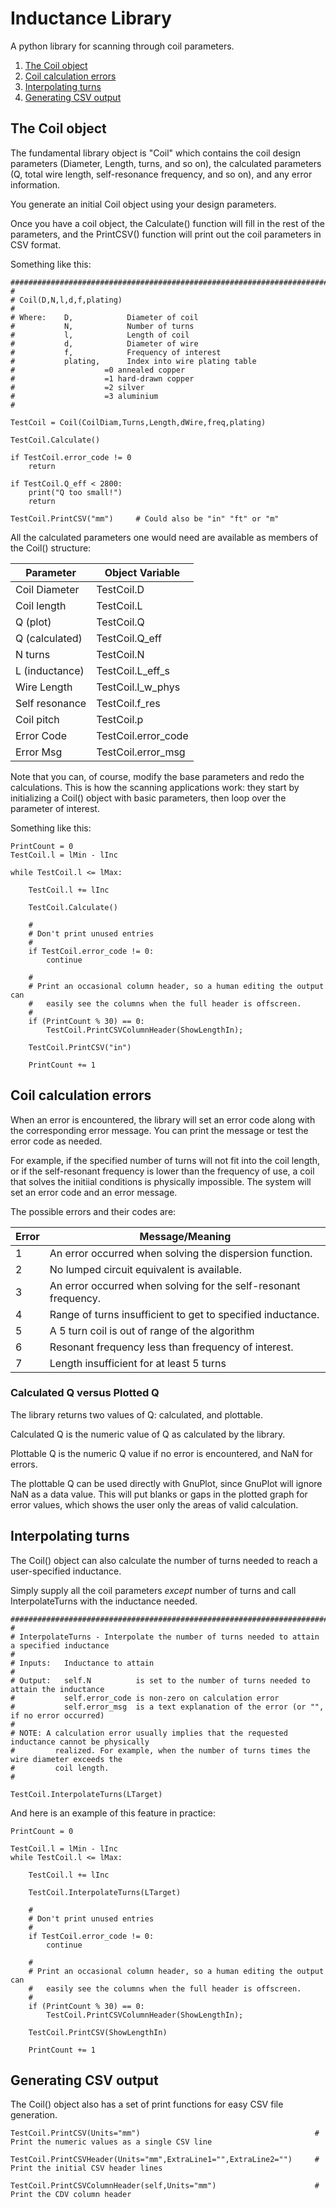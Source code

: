 # Inductance Library

A python library for scanning through coil parameters.

1. [The Coil object](#the-coil-object)
2. [Coil calculation errors](#coil-calculation-errors)
3. [Interpolating turns](#interpolating-turns)
4. [Generating CSV output](#generating-csv-output)

## The Coil object

The fundamental library object is "Coil" which contains the coil design parameters (Diameter, Length,
turns, and so on), the calculated parameters (Q, total wire length, self-resonance frequency, and so on),
and any error information.

You generate an initial Coil object using your design parameters.

Once you have a coil object, the Calculate() function will fill in the rest of the parameters, and the PrintCSV()
function will print out the coil parameters in CSV format.

Something like this:

````
########################################################################################################################
#
# Coil(D,N,l,d,f,plating)
#
# Where:    D,            Diameter of coil
#           N,            Number of turns
#           l,            Length of coil
#           d,            Diameter of wire
#           f,            Frequency of interest
#           plating,      Index into wire plating table
#                    =0 annealed copper
#                    =1 hard-drawn copper
#                    =2 silver
#                    =3 aluminium
#

TestCoil = Coil(CoilDiam,Turns,Length,dWire,freq,plating)

TestCoil.Calculate()

if TestCoil.error_code != 0
    return

if TestCoil.Q_eff < 2800:
    print("Q too small!")
    return

TestCoil.PrintCSV("mm")     # Could also be "in" "ft" or "m"

````

All the calculated parameters one would need are available as members of the Coil() structure:

Parameter   | Object Variable
---|---
Coil Diameter   | TestCoil.D
Coil length     | TestCoil.L
Q (plot)        | TestCoil.Q
Q (calculated)  | TestCoil.Q_eff
N turns         | TestCoil.N
L (inductance)  | TestCoil.L_eff_s
Wire Length     | TestCoil.l_w_phys
Self resonance  | TestCoil.f_res
Coil pitch      | TestCoil.p
Error Code      | TestCoil.error_code
Error Msg       | TestCoil.error_msg     

Note that you can, of course, modify the base parameters and redo the calculations. This is
how the scanning applications work: they start by initializing a Coil() object with basic
parameters, then loop over the parameter of interest.

Something like this:

````
PrintCount = 0
TestCoil.l = lMin - lInc

while TestCoil.l <= lMax:

    TestCoil.l += lInc

    TestCoil.Calculate()

    #
    # Don't print unused entries
    #
    if TestCoil.error_code != 0:
        continue

    #
    # Print an occasional column header, so a human editing the output can
    #   easily see the columns when the full header is offscreen.
    #
    if (PrintCount % 30) == 0:
        TestCoil.PrintCSVColumnHeader(ShowLengthIn);

    TestCoil.PrintCSV("in")

    PrintCount += 1

````


## Coil calculation errors

When an error is encountered, the library will set an error code along with
the corresponding error message. You can print the message or test the error
code as needed.

For example, if the specified number of turns will not fit into the
coil length, or if the self-resonant frequency is lower than the frequency
of use, a coil that solves the initiial conditions is physically
impossible. The system will set an error code and an error message.

The possible errors and their codes are:

Error | Message/Meaning
---|---
1   | An error occurred when solving the dispersion function.
2   | No lumped circuit equivalent is available.
3   | An error occurred when solving for the self-resonant frequency.
4   | Range of turns insufficient to get to specified inductance.
5   | A 5 turn coil is out of range of the algorithm
6   | Resonant frequency less than frequency of interest.
7   | Length insufficient for at least 5 turns


### Calculated Q versus Plotted Q

The library returns two values of Q: calculated, and plottable.

Calculated Q is the numeric value of Q as calculated by the library.

Plottable Q is the numeric Q value if no error is encountered, and NaN for errors.

The plottable Q can be used directly with GnuPlot, since GnuPlot will ignore
NaN as a data value. This will put blanks or gaps in the plotted graph for 
error values, which shows the user only the areas of valid calculation.

## Interpolating turns

The Coil() object can also calculate the number of turns needed to reach a user-specified inductance.

Simply supply all the coil parameters *except* number of turns and call InterpolateTurns with the
inductance needed.


````
####################################################################################################################
#
# InterpolateTurns - Interpolate the number of turns needed to attain a specified inductance
#
# Inputs:   Inductance to attain
#
# Output:   self.N          is set to the number of turns needed to attain the inductance
#           self.error_code is non-zero on calculation error
#           self.error_msg  is a text explanation of the error (or "", if no error occurred)
#
# NOTE: A calculation error usually implies that the requested inductance cannot be physically
#         realized. For example, when the number of turns times the wire diameter exceeds the
#         coil length.
#

TestCoil.InterpolateTurns(LTarget)
````

And here is an example of this feature in practice:

````
PrintCount = 0

TestCoil.l = lMin - lInc
while TestCoil.l <= lMax:

    TestCoil.l += lInc

    TestCoil.InterpolateTurns(LTarget)

    #
    # Don't print unused entries
    #
    if TestCoil.error_code != 0:
        continue

    #
    # Print an occasional column header, so a human editing the output can
    #   easily see the columns when the full header is offscreen.
    #
    if (PrintCount % 30) == 0:
        TestCoil.PrintCSVColumnHeader(ShowLengthIn);

    TestCoil.PrintCSV(ShowLengthIn)

    PrintCount += 1
````




## Generating CSV output

The Coil() object also has a set of print functions for easy CSV file generation.

````
TestCoil.PrintCSV(Units="mm")                                       # Print the numeric values as a single CSV line

TestCoil.PrintCSVHeader(Units="mm",ExtraLine1="",ExtraLine2="")     # Print the initial CSV header lines

TestCoil.PrintCSVColumnHeader(self,Units="mm")                      # Print the CDV column header
````
